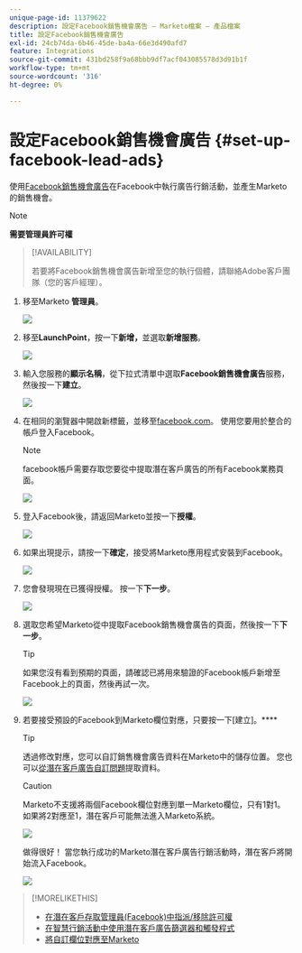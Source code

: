 ```yaml
---
unique-page-id: 11379622
description: 設定Facebook銷售機會廣告 — Marketo檔案 — 產品檔案
title: 設定Facebook銷售機會廣告
exl-id: 24cb74da-6b46-45de-ba4a-66e3d490afd7
feature: Integrations
source-git-commit: 431bd258f9a68bbb9df7acf043085578d3d91b1f
workflow-type: tm+mt
source-wordcount: '316'
ht-degree: 0%

---
```


# 設定Facebook銷售機會廣告 {#set-up-facebook-lead-ads}

使用[Facebook銷售機會廣告](https://www.facebook.com/business/a/lead-ads)在Facebook中執行廣告行銷活動，並產生Marketo的銷售機會。

>[!NOTE]
>
>**需要管理員許可權**

>[!AVAILABILITY]
>
>若要將Facebook銷售機會廣告新增至您的執行個體，請聯絡Adobe客戶團隊（您的客戶經理）。

1. 移至Marketo **管理員**。

   ![](assets/image2016-11-29-10-3a50-3a29.png)

1. 移至&#x200B;**LaunchPoint**，按一下&#x200B;**新增，**&#x200B;並選取&#x200B;**新增服務**。

   ![](assets/image2016-11-29-10-3a51-3a11.png)

1. 輸入您服務的&#x200B;**顯示名稱**，從下拉式清單中選取&#x200B;**Facebook銷售機會廣告**&#x200B;服務，然後按一下&#x200B;**建立**。

   ![](assets/image2016-11-29-10-3a51-3a47.png)

1. 在相同的瀏覽器中開啟新標籤，並移至[facebook.com](https://www.facebook.com)。 使用您要用於整合的帳戶登入Facebook。

   >[!NOTE]
   >
   >facebook帳戶需要存取您要從中提取潛在客戶廣告的所有Facebook業務頁面。

   ![](assets/image2016-11-29-10-3a52-3a29.png)

1. 登入Facebook後，請返回Marketo並按一下&#x200B;**授權**。

   ![](assets/image2016-11-29-10-3a52-3a51.png)

1. 如果出現提示，請按一下&#x200B;**確定**，接受將Marketo應用程式安裝到Facebook。

   ![](assets/image2016-11-29-10-3a56-3a3.png)

1. 您會發現現在已獲得授權。 按一下&#x200B;**下一步**。

   ![](assets/image2016-11-29-10-3a56-3a28.png)

1. 選取您希望Marketo從中提取Facebook銷售機會廣告的頁面，然後按一下&#x200B;**下一步**。

   >[!TIP]
   >
   >如果您沒有看到預期的頁面，請確認已將用來驗證的Facebook帳戶新增至Facebook上的頁面，然後再試一次。

   ![](assets/image2016-11-29-10-3a58-3a36.png)

1. 若要接受預設的Facebook到Marketo欄位對應，只要按一下[建立]。****

   >[!TIP]
   >
   >透過修改對應，您可以自訂銷售機會廣告資料在Marketo中的儲存位置。 您也可以[從潛在客戶廣告自訂問題](/help/marketo/product-docs/demand-generation/facebook/set-up-facebook-lead-ads/map-custom-fields-to-marketo.md)提取資料。

   >[!CAUTION]
   >
   >Marketo不支援將兩個Facebook欄位對應到單一Marketo欄位，只有1對1。 如果將2對應至1，潛在客戶可能無法進入Marketo系統。

   ![](assets/image2016-11-29-11-3a0-3a2.png)

   做得很好！ 當您執行成功的Marketo潛在客戶廣告行銷活動時，潛在客戶將開始流入Facebook。

   ![](assets/image2016-11-29-12-3a32-3a54.png)

>[!MORELIKETHIS]
>
>* [在潛在客戶存取管理員(Facebook)中指派/移除許可權](https://www.facebook.com/business/help/540596413257598?id=735435806665862)
>* [在智慧行銷活動中使用潛在客戶廣告篩選器和觸發程式](/help/marketo/product-docs/demand-generation/facebook/use-lead-ads-filters-and-triggers-in-a-smart-campaign.md)
>* [將自訂欄位對應至Marketo](/help/marketo/product-docs/demand-generation/facebook/set-up-facebook-lead-ads/map-custom-fields-to-marketo.md)
